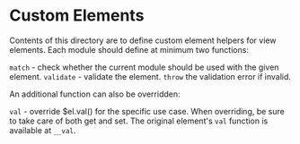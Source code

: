 # Custom Elements

Contents of this directory are to define custom element helpers
for view elements. Each module should define at minimum two functions:

`match` - check whether the current module should be used with the given element.
`validate` - validate the element. `throw` the validation error if invalid.

An additional function can also be overridden:

`val` - override \$el.val() for the specific use case. When overriding, be sure
to take care of both get and set. The original element's `val` function is
available at `__val`.
